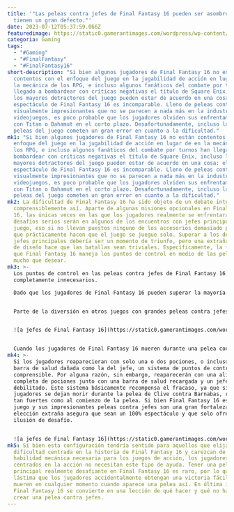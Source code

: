 ```yaml
---
title: '"Las peleas contra jefes de Final Fantasy 16 pueden ser asombrosas, pero
  tienen un gran defecto."'
date: 2023-07-12T05:37:59.066Z
featuredimage: https://static0.gamerantimages.com/wordpress/wp-content/uploads/2023/07/final-fantasy-16-odin-close-up.jpg?q=50&fit=contain&w=1140&h=&dpr=1.5
categoria: Gaming
tags:
  - "#Gaming"
  - "#FinalFantasy"
  - "#FinalFantasy16"
short-description: "Si bien algunos jugadores de Final Fantasy 16 no están
  contentos con el enfoque del juego en la jugabilidad de acción en lugar de en
  la mecánica de los RPG, e incluso algunos fanáticos del combate por turnos han
  llegado a bombardear con críticas negativas el título de Square Enix, incluso
  los mayores detractores del juego pueden estar de acuerdo en una cosa: el
  espectáculo de Final Fantasy 16 es incomparable. Lleno de peleas contra jefes
  visualmente impresionantes que no se parecen a nada más en la industria de los
  videojuegos, es poco probable que los jugadores olviden sus enfrentamientos
  con Titan o Bahamut en el corto plazo. Desafortunadamente, incluso las mejores
  peleas del juego cometen un gran error en cuanto a la dificultad."
mk1: "Si bien algunos jugadores de Final Fantasy 16 no están contentos con el
  enfoque del juego en la jugabilidad de acción en lugar de en la mecánica de
  los RPG, e incluso algunos fanáticos del combate por turnos han llegado a
  bombardear con críticas negativas el título de Square Enix, incluso los
  mayores detractores del juego pueden estar de acuerdo en una cosa: el
  espectáculo de Final Fantasy 16 es incomparable. Lleno de peleas contra jefes
  visualmente impresionantes que no se parecen a nada más en la industria de los
  videojuegos, es poco probable que los jugadores olviden sus enfrentamientos
  con Titan o Bahamut en el corto plazo. Desafortunadamente, incluso las mejores
  peleas del juego cometen un gran error en cuanto a la dificultad."
mk2: La dificultad de Final Fantasy 16 ha sido objeto de un debate intenso, y
  comprensiblemente así. Aparte de algunas misiones opcionales en Final Fantasy
  16, las únicas veces en las que los jugadores realmente se enfrentarán a
  desafíos serios serán en algunos de los encuentros con jefes principales del
  juego, eso si no llevan puestos ninguno de los accesorios demasiado poderosos
  que prácticamente hacen que el juego se juegue solo. Superar a los desafiantes
  jefes principales debería ser un momento de triunfo, pero una extraña decisión
  de diseño hace que las batallas sean triviales. Específicamente, la forma en
  que Final Fantasy 16 maneja los puntos de control en medio de las peleas deja
  mucho que desear.
mk3: >-
  Los puntos de control en las peleas contra jefes de Final Fantasy 16 son
  completamente innecesarios.

  Dado que los jugadores de Final Fantasy 16 pueden superar la mayoría de las peleas con facilidad, ya que el protagonista Clive Rosfield está demasiado poderoso de una manera increíblemente divertida, resulta aún más emocionante cuando los jugadores se encuentran con un obstáculo y realmente necesitan jugar con cuidado. Hay algunos encuentros donde esto podría suceder, como Benedikta, donde los jugadores no tendrán ningún Eikon más allá de Fénix cuando la enfrenten, el desafiante enfrentamiento con Odín y la batalla final contra Ultima. Lamentablemente, los jugadores son recompensados por morir contra estos enemigos.


  Parte de la diversión en otros juegos con grandes peleas contra jefes, como Elden Ring y God of War Ragnarok, es el fracaso. Dejar a un jefe a punto de morir y luego morir es trágico e irritante en el momento, pero volver a la pelea y aplicar lo que se ha aprendido en el intento anterior puede ser inmensamente satisfactorio. Finalmente, lograr esa victoria y avanzar después de morir varias veces brinda a los jugadores una sensación de logro, algo que una pelea contra jefes adecuada siempre debería ofrecer. Desafortunadamente, Final Fantasy 16 no hace eso en absoluto con sus peleas contra jefes, ya que los jugadores pueden superarlas fácilmente una vez que conocen su punto débil.


  ![a jefes de Final Fantasy 16](https://static0.gamerantimages.com/wordpress/wp-content/uploads/2023/07/final-fantasy-16-benedikta-primed.jpg?q=50&fit=crop&w=1500&dpr=1.5 "a jefes de Final Fantasy 16")


  Cuando los jugadores de Final Fantasy 16 mueren durante una pelea contra un jefe, se encontrarán reapareciendo en una fase posterior de la pelea. Esto significa que aunque la salud de Clive se restablezca, el jefe puede estar a solo unas habilidades Eikónicas de la muerte, lo que permite a los jugadores obtener una victoria gratuita, ya que sus habilidades se han enfriado y están listas para usar. Para batallas que no son excesivamente largas, como Benedikta, este mecanismo es realmente extraño, ya que va en contra del propósito mismo de la pelea contra el jefe. Si bien los puntos de control tienen sentido para encuentros extremadamente largos como el de Odín, hay otro problema: reponen las pociones.
mk4: >-
  Si los jugadores reaparecieran con solo una o dos pociones, o incluso con una
  barra de salud dañada como la del jefe, un sistema de puntos de control sería
  comprensible. Por alguna razón, sin embargo, reaparecerán con una alineación
  completa de pociones junto con una barra de salud recargada y un jefe
  debilitado. Este sistema básicamente recompensa el fracaso, ya que si los
  jugadores se dejan morir durante la pelea de Clive contra Barnabas, regresarán
  tan fuertes como al comienzo de la pelea. Si bien Final Fantasy 16 es un gran
  juego y sus impresionantes peleas contra jefes son una gran fortaleza, esta
  elección extraña asegura que sean un 100% espectáculo y que solo ofrezcan una
  ilusión de desafío.


  ![a jefes de Final Fantasy 16](https://static0.gamerantimages.com/wordpress/wp-content/uploads/2023/07/final-fantasy-16-odin-close-up.jpg?q=50&fit=contain&w=1140&h=&dpr=1.5 "a jefes de Final Fantasy 16")
mk5: Si bien esta configuración tendría sentido para aquellos que elijan la
  dificultad centrada en la historia de Final Fantasy 16 y carezcan de la
  habilidad mecánica necesaria para los juegos de acción, los jugadores
  centrados en la acción no necesitan este tipo de ayuda. Tener una pelea
  principal realmente desafiante en Final Fantasy 16 es raro, por lo que es una
  lástima que los jugadores accidentalmente obtengan una victoria fácil si
  mueren en cualquier momento cuando aparece una pelea así. En última instancia,
  Final Fantasy 16 se convierte en una lección de qué hacer y qué no hacer al
  crear una pelea contra jefes.
---
```

